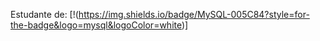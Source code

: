 Estudante de:
[!(https://img.shields.io/badge/MySQL-005C84?style=for-the-badge&logo=mysql&logoColor=white)]

